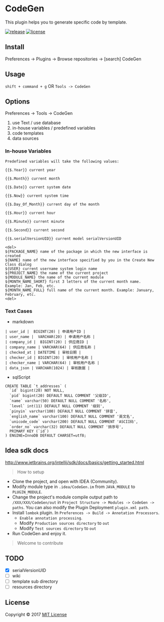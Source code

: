 # CodeGen

This plugin helps you to generate specific code by template.

[![release](https://img.shields.io/badge/IDEA-v0.6-blue.svg)](https://plugins.jetbrains.com/plugin/9574-codegen) [![license](https://img.shields.io/github/license/mashape/apistatus.svg)](https://github.com/hehaiyangwork/CodeGen/blob/master/LICENSE)


## Install

Preferences -> Plugins -> Browse repositories -> [search] CodeGen

## Usage

`shift + command + g` OR `Tools -> CodeGen`

## Options

Preferences -> Tools -> CodeGen
    
1. use Text / use database
2. in-house variables / predefined variables
3. code templates
4. data sources

### In-house Variables

```
Predefined variables will take the following values:

{{$.Year}} current year

{{$.Month}} current month

{{$.Date}} current system date

{{$.Now}} current system time

{{$.Day_Of_Month}} current day of the month

{{$.Hour}} current hour

{{$.Minute}} current minute

{{$.Second}} current second

{{$.serialVersionUID}} current model serialVersionUID

<del>
${PACKAGE_NAME} name of the package in which the new interface is created
${NAME} name of the new interface specified by you in the Create New Class dialog
${USER} current username system login name
${PROJECT_NAME} the name of the current project
${MODULE_NAME} the name of the current module
${MONTH_NAME_SHORT} first 3 letters of the current month name. Example: Jan, Feb, etc.
${MONTH_NAME_FULL} full name of the current month. Example: January, February, etc.
<del>

```

### Text Cases

- markdown

```
| user_id |  BIGINT(20) | 申请用户ID |
| user_name |  VARCHAR(20) | 申请用户名称 |
| company_id |  BIGINT(20) | 供应商ID |
| company_name | VARCHAR(64) | 供应商名称 |
| checked_at | DATETIME | 审核日期 |
| checker_id | BIGINT(20) | 审核用户名称 |
| checker_name | VARCHAR(64) | 审核用户名称 |
| data_json | VARCHAR(1024) | 审核数据 |
```

- sqlScript

```
CREATE TABLE `t_addresses` (
  `id` bigint(20) NOT NULL,
  `pid` bigint(20) DEFAULT NULL COMMENT '父级ID',
  `name` varchar(50) DEFAULT NULL COMMENT '名称',
  `level` int(11) DEFAULT NULL COMMENT '级别',
  `pinyin` varchar(100) DEFAULT NULL COMMENT '拼音',
  `english_name` varchar(100) DEFAULT NULL COMMENT '英文名',
  `unicode_code` varchar(200) DEFAULT NULL COMMENT 'ASCII码',
  `order_no` varchar(32) DEFAULT NULL COMMENT '排序号',
  PRIMARY KEY (`id`)
) ENGINE=InnoDB DEFAULT CHARSET=utf8;
```

## Idea sdk docs

http://www.jetbrains.org/intellij/sdk/docs/basics/getting_started.html

> How to setup

* Clone the project, and open with IDEA (Community).
* Modify module type in `.idea/CodeGen.im` from `JAVA_MODULE` to `PLUGIN_MODULE`.
* Change the project's module compile output path to `/XXX/XXX/CodeGen/out` in `Project Structure -> Modules -> CodeGen -> paths`. You can also modify the Plugin Deployment `plugin.xml path`.
* Install `lombok` plugin. In `Preferences -> Build -> Annotation Processors`. 
	* `Enable annotation processing`.
	* Modify `Production sources directory` to `out`
	* Modify `Test sources directory` to `out`
* Run CodeGen and enjoy it.

> Welcome to contribute

## TODO

* [x] serialVersionUID
* [ ] wiki
* [ ] template sub directory
* [ ] resources directory

## License
Copyright © 2017 [MIT License](https://spdx.org/licenses/MIT.html)


